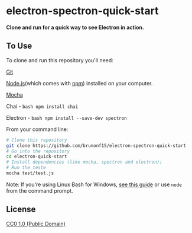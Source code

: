 # electron-spectron-quick-start

**Clone and run for a quick way to see Electron in action.**

## To Use

To clone and run this repository you'll need:

[Git](https://git-scm.com)

[Node.js](https://nodejs.org/en/download/)(which comes with [npm](http://npmjs.com)) installed on your computer.

[Mocha](https://mochajs.org/)

Chai - ```bash npm install chai```

Electron - ```bash npm install --save-dev spectron```

From your command line:

```bash
# Clone this repository
git clone https://github.com/brunonf15/electron-spectron-quick-start
# Go into the repository
cd electron-quick-start
# Install dependencies (like mocha, spectron and electron);
# Run the teste
mocha test/test.js
```

Note: If you're using Linux Bash for Windows, [see this guide](https://www.howtogeek.com/261575/how-to-run-graphical-linux-desktop-applications-from-windows-10s-bash-shell/) or use `node` from the command prompt.

## License

[CC0 1.0 (Public Domain)](LICENSE.md)
